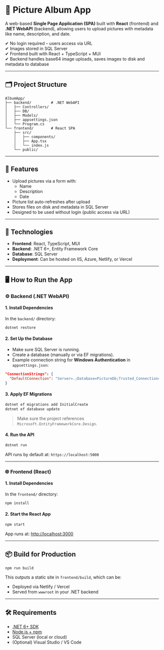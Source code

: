 # 📸 Picture Album App

A web-based **Single Page Application (SPA)** built with **React** (frontend) and **.NET WebAPI** (backend), allowing users to upload pictures with metadata like name, description, and date.

✔ No login required – users access via URL  
✔ Images stored in SQL Server  
✔ Frontend built with React + TypeScript + MUI  
✔ Backend handles base64 image uploads, saves images to disk and metadata to database

---

## 🗂 Project Structure

```
AlbumApp/
├── backend/         # .NET WebAPI
│   ├── Controllers/
│   ├── DB/
│   ├── Models/
│   ├── appsettings.json
│   └── Program.cs
└── frontend/        # React SPA
    ├── src/
    │   ├── components/
    │   ├── App.tsx
    │   └── index.js
    └── public/
```

---

## 🚀 Features

- Upload pictures via a form with:
  - Name
  - Description
  - Date
- Picture list auto-refreshes after upload
- Stores files on disk and metadata in SQL Server
- Designed to be used without login (public access via URL)

---

## 🧰 Technologies

- **Frontend**: React, TypeScript, MUI
- **Backend**: .NET 6+, Entity Framework Core
- **Database**: SQL Server
- **Deployment**: Can be hosted on IIS, Azure, Netlify, or Vercel

---

## 🖥️ How to Run the App

### ⚙ Backend (.NET WebAPI)

#### 1. Install Dependencies

In the `backend/` directory:

```bash
dotnet restore
```

#### 2. Set Up the Database

- Make sure SQL Server is running.
- Create a database (manually or via EF migrations).
- Example connection string for **Windows Authentication** in `appsettings.json`:

```json
"ConnectionStrings": {
  "DefaultConnection": "Server=.;Database=PictureDb;Trusted_Connection=True;"
}
```

#### 3. Apply EF Migrations

```bash
dotnet ef migrations add InitialCreate
dotnet ef database update
```

> Make sure the project references `Microsoft.EntityFrameworkCore.Design`.

#### 4. Run the API

```bash
dotnet run
```

API runs by default at: `https://localhost:5000`

---

### 🌐 Frontend (React)

#### 1. Install Dependencies

In the `frontend/` directory:

```bash
npm install
```

#### 2. Start the React App

```bash
npm start
```

App runs at: [http://localhost:3000](http://localhost:3000)

---

## 📦 Build for Production

```bash
npm run build
```

This outputs a static site in `frontend/build`, which can be:

- Deployed via Netlify / Vercel
- Served from `wwwroot` in your .NET backend

---


## 🛠 Requirements

- [.NET 6+ SDK](https://dotnet.microsoft.com/)
- [Node.js + npm](https://nodejs.org/)
- SQL Server (local or cloud)
- (Optional) Visual Studio / VS Code
